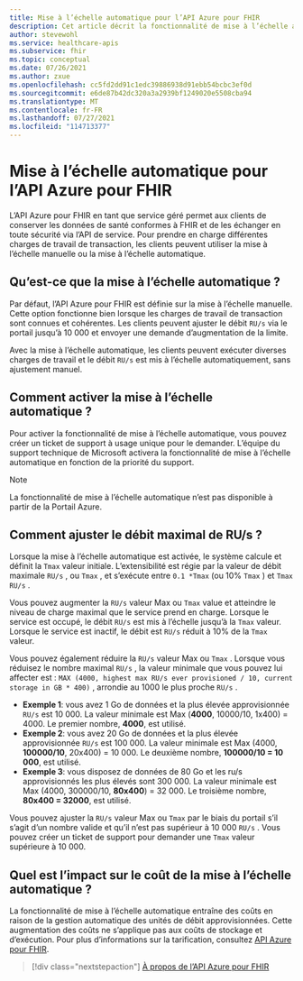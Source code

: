 ```yaml
---
title: Mise à l’échelle automatique pour l’API Azure pour FHIR
description: Cet article décrit la fonctionnalité de mise à l’échelle automatique pour l’API Azure pour FHIR.
author: stevewohl
ms.service: healthcare-apis
ms.subservice: fhir
ms.topic: conceptual
ms.date: 07/26/2021
ms.author: zxue
ms.openlocfilehash: cc5fd2dd91c1edc39886938d91ebb54bcbc3ef0d
ms.sourcegitcommit: e6de87b42dc320a3a2939bf1249020e5508cba94
ms.translationtype: MT
ms.contentlocale: fr-FR
ms.lasthandoff: 07/27/2021
ms.locfileid: "114713377"
---
```

# <a name="autoscale-for-azure-api-for-fhir"></a>Mise à l’échelle automatique pour l’API Azure pour FHIR 

L’API Azure pour FHIR en tant que service géré permet aux clients de conserver les données de santé conformes à FHIR et de les échanger en toute sécurité via l’API de service. Pour prendre en charge différentes charges de travail de transaction, les clients peuvent utiliser la mise à l’échelle manuelle ou la mise à l’échelle automatique.

## <a name="what-is-autoscale"></a>Qu’est-ce que la mise à l’échelle automatique ?

Par défaut, l’API Azure pour FHIR est définie sur la mise à l’échelle manuelle. Cette option fonctionne bien lorsque les charges de travail de transaction sont connues et cohérentes. Les clients peuvent ajuster le débit `RU/s` via le portail jusqu’à 10 000 et envoyer une demande d’augmentation de la limite. 

Avec la mise à l’échelle automatique, les clients peuvent exécuter diverses charges de travail et le débit `RU/s` est mis à l’échelle automatiquement, sans ajustement manuel.

## <a name="how-to-enable-autoscale"></a>Comment activer la mise à l’échelle automatique ?

Pour activer la fonctionnalité de mise à l’échelle automatique, vous pouvez créer un ticket de support à usage unique pour le demander. L’équipe du support technique de Microsoft activera la fonctionnalité de mise à l’échelle automatique en fonction de la priorité du support.

> [!NOTE]
> La fonctionnalité de mise à l’échelle automatique n’est pas disponible à partir de la Portail Azure.

## <a name="how-to-adjust-the-maximum-throughput-rus"></a>Comment ajuster le débit maximal de RU/s ?

Lorsque la mise à l’échelle automatique est activée, le système calcule et définit la `Tmax` valeur initiale. L’extensibilité est régie par la valeur de débit maximale `RU/s` , ou `Tmax` , et s’exécute entre `0.1 *Tmax` (ou 10% `Tmax` ) et `Tmax RU/s` . 

Vous pouvez augmenter la `RU/s` valeur Max ou `Tmax` value et atteindre le niveau de charge maximal que le service prend en charge. Lorsque le service est occupé, le débit `RU/s` est mis à l’échelle jusqu’à la `Tmax` valeur. Lorsque le service est inactif, le débit est `RU/s` réduit à 10% de la `Tmax` valeur.
 
Vous pouvez également réduire la `RU/s` valeur Max ou `Tmax` . Lorsque vous réduisez le nombre maximal `RU/s` , la valeur minimale que vous pouvez lui affecter est : `MAX (4000, highest max RU/s ever provisioned / 10, current storage in GB * 400)` , arrondie au 1000 le plus proche `RU/s` .

* **Exemple 1**: vous avez 1 Go de données et la plus élevée approvisionnée `RU/s` est 10 000. La valeur minimale est Max (**4000**, 10000/10, 1x400) = 4000. Le premier nombre, **4000**, est utilisé.
* **Exemple 2**: vous avez 20 Go de données et la plus élevée approvisionnée `RU/s` est 100 000. La valeur minimale est Max (4000, **100000/10**, 20x400) = 10 000. Le deuxième nombre, **100000/10 = 10 000**, est utilisé.
* **Exemple 3**: vous disposez de données de 80 Go et les ru/s approvisionnés les plus élevés sont 300 000. La valeur minimale est Max (4000, 300000/10, **80x400**) = 32 000. Le troisième nombre, **80x400 = 32000**, est utilisé.

Vous pouvez ajuster la `RU/s` valeur Max ou `Tmax` par le biais du portail s’il s’agit d’un nombre valide et qu’il n’est pas supérieur à 10 000 `RU/s` . Vous pouvez créer un ticket de support pour demander une `Tmax` valeur supérieure à 10 000.

## <a name="what-is-the-cost-impact-of-autoscale"></a>Quel est l’impact sur le coût de la mise à l’échelle automatique ?

La fonctionnalité de mise à l’échelle automatique entraîne des coûts en raison de la gestion automatique des unités de débit approvisionnées. Cette augmentation des coûts ne s’applique pas aux coûts de stockage et d’exécution. Pour plus d’informations sur la tarification, consultez [API Azure pour FHIR](https://azure.microsoft.com/pricing/details/azure-api-for-fhir/).

>[!div class="nextstepaction"]
>[À propos de l’API Azure pour FHIR](overview.md)
